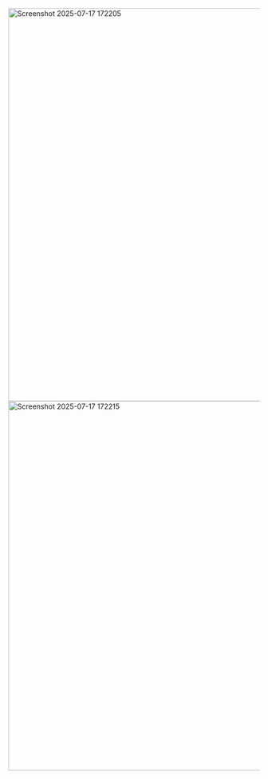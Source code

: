 <img width="571" height="786" alt="Screenshot 2025-07-17 172205" src="https://github.com/user-attachments/assets/e32e4985-165a-4055-9107-434203a7c343" />
<img width="529" height="739" alt="Screenshot 2025-07-17 172215" src="https://github.com/user-attachments/assets/33d4889b-2460-4c77-a895-6154e1075fd5" />
